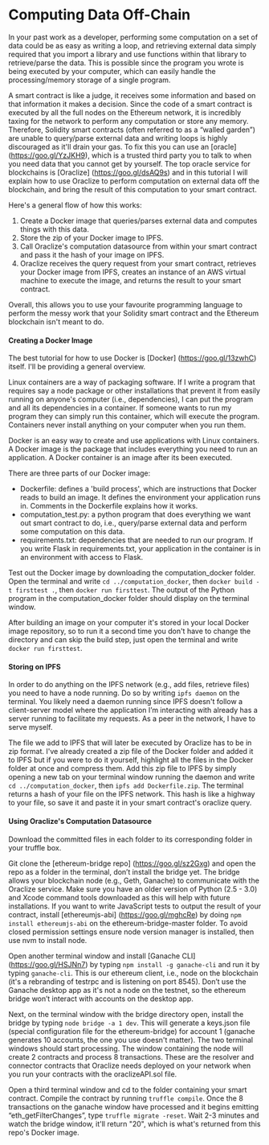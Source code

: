 # Computing Data Off-Chain 

In your past work as a developer, performing some computation on a set of data could be as easy as writing a loop, and retrieving external data simply required that you import a library and use functions within that library to retrieve/parse the data. This is possible since the program you wrote is being executed by your computer, which can easily handle the processing/memory storage of a single program.

A smart contract is like a judge, it receives some information and based on that information it makes a decision. Since the code of a smart contract is executed by all the full nodes on the Ethereum network, it is incredibly taxing for the network to perform any computation or store any memory. Therefore, Solidity smart contracts (often referred to as a “walled garden”) are unable to query/parse external data and writing loops is highly discouraged as it'll drain your gas. To fix this you can use an [oracle] (https://goo.gl/YzJKH9), which is a trusted third party you to talk to when you need data that you cannot get by yourself. The top oracle service for blockchains is [Oraclize] (https://goo.gl/dsAQ9s) and in this tutorial I will explain how to use Oraclize to perform computation on external data off the blockchain, and bring the result of this computation to your smart contract.

Here's a general flow of how this works:

1. Create a Docker image that queries/parses external data and computes things with this data.
2. Store the zip of your Docker image to IPFS.
3. Call Oraclize's computation datasource from within your smart contract and pass it the hash of your image on IPFS.
4. Oraclize receives the query request from your smart contract, retrieves your Docker image from IPFS, creates an instance of an AWS virtual machine to execute the image, and returns the result to your smart contract.

Overall, this allows you to use your favourite programming language to perform the messy work that your Solidity smart contract and the Ethereum blockchain isn't meant to do.

#### Creating a Docker Image

The best tutorial for how to use Docker is [Docker] (https://goo.gl/13zwhC) itself. I'll be providing a general overview. 

Linux containers are a way of packaging software. If I write a program that requires say a node package or other installations that prevent it from easily running on anyone's computer (i.e., dependencies), I can put the program and all its dependencies in a container. If someone wants to run my program they can simply run this container, which will execute the program. Containers never install anything on your computer when you run them. 

Docker is an easy way to create and use applications with Linux containers. A Docker image is the package that includes everything you need to run an application. A Docker container is an image after its been executed.

There are three parts of our Docker image: 

* Dockerfile: defines a 'build process', which are instructions that Docker reads to build an image. It defines the environment your application runs in. Comments in the Dockerfile explains how it works. 
* computation_test.py: a python program that does everything we want out smart contract to do, i.e., query/parse external data and perform some computation on this data.
* requirements.txt: dependencies that are needed to run our program. If you write Flask in requirements.txt, your application in the container is in an environment with access to Flask.

Test out the Docker image by downloading the computation_docker folder. Open the terminal and write `cd ../computation_docker`, then `docker build -t firsttest .`, then `docker run firsttest`. The output of the Python program in the computation_docker folder should display on the terminal window.

After building an image on your computer it's stored in your local Docker image repository, so to run it a second time you don't have to change the directory and can skip the build step, just open the terminal and write `docker run firsttest`.

#### Storing on IPFS

In order to do anything on the IPFS network (e.g., add files, retrieve files) you need to have a node running. Do so by writing `ipfs daemon` on the terminal. You likely need a daemon running since IPFS doesn't follow a client-server model where the application I’m interacting with already has a server running to facilitate my requests. As a peer in the network, I have to serve myself.

The file we add to IPFS that will later be executed by Oraclize has to be in zip format. I've already created a zip file of the Docker folder and added it to IPFS but if you were to do it yourself, highlight all the files in the Docker folder at once and compress them. Add this zip file to IPFS by simply opening a new tab on your terminal window running the daemon and write `cd ../computation_docker`, then `ipfs add Dockerfile.zip`. The terminal returns a hash of your file on the IPFS network. This hash is like a highway to your file, so save it and paste it in your smart contract's oraclize query.

#### Using Oraclize's Computation Datasource

Download the committed files in each folder to its corresponding folder in your truffle box.

Git clone the [ethereum-bridge repo] (https://goo.gl/sz2Gxg) and open the repo as a folder in the terminal, don’t install the bridge yet. The bridge allows your blockchain node (e.g., Geth, Ganache) to communicate with the Oraclize service. Make sure you have an older version of Python (2.5 - 3.0) and Xcode command tools downloaded as this will help with future installations. If you want to write JavaScript tests to output the result of your contract, install [ethereumjs-abi] (https://goo.gl/mghcRe) by doing `npm install ethereumjs-abi` on the ethereum-bridge-master folder. To avoid closed permission settings ensure node version manager is installed, then use nvm to install node.

Open another terminal window and install [Ganache CLI] (https://goo.gl/HSJNn7) by typing `npm install -g ganache-cli` and run it by typing `ganache-cli`. This is our ethereum client, i.e., node on the blockchain (it's a rebranding of testrpc and is listening on port 8545). Don’t use the Ganache desktop app as it's not a node on the testnet, so the ethereum bridge won’t interact with accounts on the desktop app. 

Next, on the terminal window with the bridge directory open, install the bridge by typing `node bridge -a 1 dev`. This will generate a keys.json file (special configuration file for the ethereum-bridge) for account 1 (ganache generates 10 accounts, the one you use doesn't matter). The two terminal windows should start processing. The window containing the node will create 2 contracts and process 8 transactions. These are the resolver and connector contracts that Oraclize needs deployed on your network when you run your contracts with the oraclizeAPI.sol file.

Open a third terminal window and cd to the folder containing your smart contract. Compile the contract by running `truffle compile`. Once the 8 transactions on the ganache window have processed and it begins emitting “eth_getFilterChanges”, type `truffle migrate -reset`. Wait 2-3 minutes and watch the bridge window, it'll return "20", which is what's returned from this repo's Docker image.